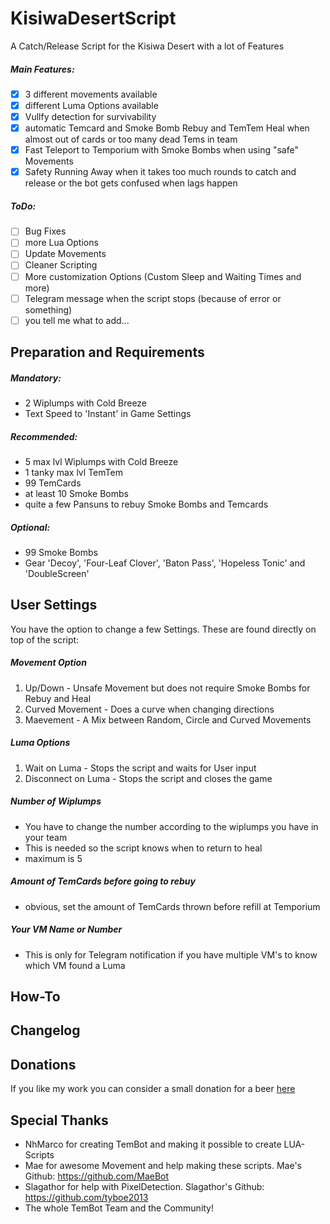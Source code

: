 # KisiwaDesertScript
A Catch/Release Script for the Kisiwa Desert with a lot of Features

##### Main Features:
- [x] 3 different movements available
- [x] different Luma Options available
- [x] Vullfy detection for survivability
- [x] automatic Temcard and Smoke Bomb Rebuy and TemTem Heal when almost out of cards or too many dead Tems in team
- [x] Fast Teleport to Temporium with Smoke Bombs when using "safe" Movements
- [x] Safety Running Away when it takes too much rounds to catch and release or the bot gets confused when lags happen

##### ToDo:
- [ ] Bug Fixes
- [ ] more Lua Options
- [ ] Update Movements
- [ ] Cleaner Scripting
- [ ] More customization Options (Custom Sleep and Waiting Times and more)
- [ ] Telegram message when the script stops (because of error or something)
- [ ] you tell me what to add...

## Preparation and Requirements
##### Mandatory:
- 2 Wiplumps with Cold Breeze
- Text Speed to 'Instant' in Game Settings

##### Recommended:
- 5 max lvl Wiplumps with Cold Breeze
- 1 tanky max lvl TemTem
- 99 TemCards
- at least 10 Smoke Bombs
- quite a few Pansuns to rebuy Smoke Bombs and Temcards

##### Optional:
- 99 Smoke Bombs
- Gear 'Decoy', 'Four-Leaf Clover', 'Baton Pass', 'Hopeless Tonic' and 'DoubleScreen'

## User Settings
You have the option to change a few Settings. These are found directly on top of the script:

##### Movement Option
   1. Up/Down - Unsafe Movement but does not require Smoke Bombs for Rebuy and Heal
   2. Curved Movement - Does a curve when changing directions
   3. Maevement - A Mix between Random, Circle and Curved Movements
   
##### Luma Options
   1. Wait on Luma - Stops the script and waits for User input
   2. Disconnect on Luma - Stops the script and closes the game
   
##### Number of Wiplumps
   - You have to change the number according to the wiplumps you have in your team
   - This is needed so the script knows when to return to heal
   - maximum is 5
   
##### Amount of TemCards before going to rebuy
   - obvious, set the amount of TemCards thrown before refill at Temporium

##### Your VM Name or Number
   - This is only for Telegram notification if you have multiple VM's to know which VM found a Luma


## How-To

## Changelog

## Donations
If you like my work you can consider a small donation for a beer [here](https://www.paypal.me/scriptchacho)

## Special Thanks
- NhMarco for creating TemBot and making it possible to create LUA-Scripts
- Mae for awesome Movement and help making these scripts. Mae's Github: https://github.com/MaeBot
- Slagathor for help with PixelDetection. Slagathor's Github: https://github.com/tyboe2013
- The whole TemBot Team and the Community!
